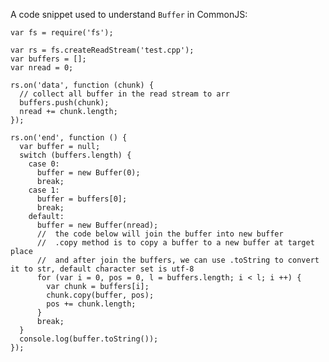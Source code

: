 A code snippet used to understand `Buffer` in CommonJS:

    var fs = require('fs');

    var rs = fs.createReadStream('test.cpp');
    var buffers = [];
    var nread = 0;

    rs.on('data', function (chunk) {
      // collect all buffer in the read stream to arr
      buffers.push(chunk);
      nread += chunk.length;
    });

    rs.on('end', function () {
      var buffer = null;
      switch (buffers.length) {
        case 0:
          buffer = new Buffer(0);
          break;
        case 1:
          buffer = buffers[0];
          break;
        default:
          buffer = new Buffer(nread);
          //  the code below will join the buffer into new buffer
          //  .copy method is to copy a buffer to a new buffer at target place
          //  and after join the buffers, we can use .toString to convert it to str, default character set is utf-8
          for (var i = 0, pos = 0, l = buffers.length; i < l; i ++) {
            var chunk = buffers[i];
            chunk.copy(buffer, pos);
            pos += chunk.length;
          }
          break;
      }
      console.log(buffer.toString());
    });
        
